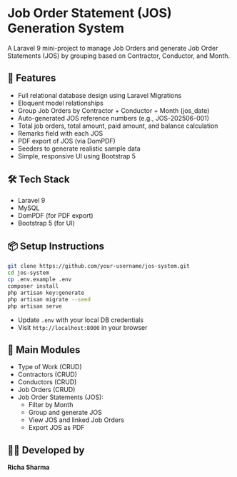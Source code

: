 # Job Order Statement (JOS) Generation System

A Laravel 9 mini-project to manage Job Orders and generate Job Order Statements (JOS) by grouping based on Contractor, Conductor, and Month.

## 🚀 Features

- Full relational database design using Laravel Migrations
- Eloquent model relationships
- Group Job Orders by Contractor + Conductor + Month (jos_date)
- Auto-generated JOS reference numbers (e.g., JOS-202506-001)
- Total job orders, total amount, paid amount, and balance calculation
- Remarks field with each JOS
- PDF export of JOS (via DomPDF)
- Seeders to generate realistic sample data
- Simple, responsive UI using Bootstrap 5

## 🛠️ Tech Stack

- Laravel 9
- MySQL
- DomPDF (for PDF export)
- Bootstrap 5 (for UI)

## 📦 Setup Instructions

```bash
git clone https://github.com/your-username/jos-system.git
cd jos-system
cp .env.example .env
composer install
php artisan key:generate
php artisan migrate --seed
php artisan serve
```

- Update `.env` with your local DB credentials
- Visit `http://localhost:8000` in your browser

## 📁 Main Modules

- Type of Work (CRUD)
- Contractors (CRUD)
- Conductors (CRUD)
- Job Orders (CRUD)
- Job Order Statements (JOS):
  - Filter by Month
  - Group and generate JOS
  - View JOS and linked Job Orders
  - Export JOS as PDF

## 👩‍💻 Developed by

**Richa Sharma**
